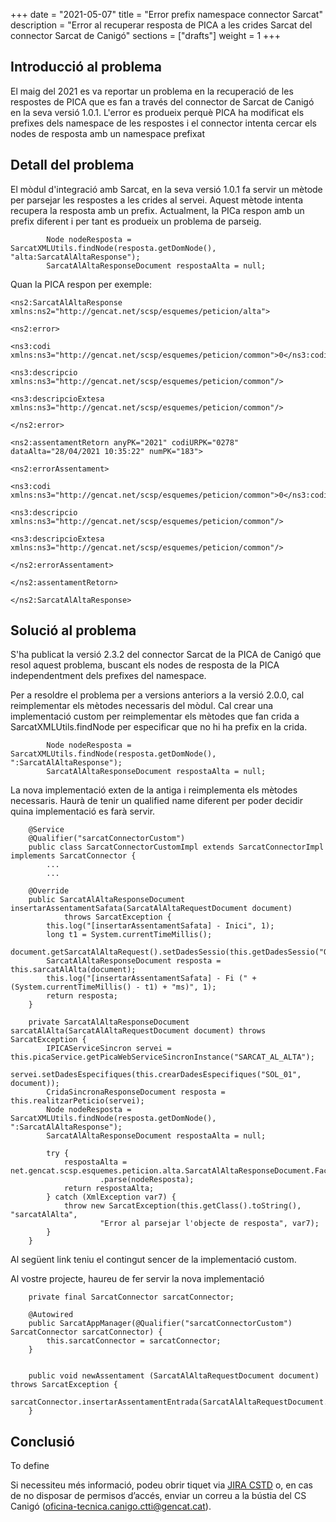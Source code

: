+++
date        = "2021-05-07"
title       = "Error prefix namespace connector Sarcat"
description = "Error al recuperar resposta de PICA a les crides Sarcat del connector Sarcat de Canigó"
sections    = ["drafts"]
weight      = 1
+++

## Introducció al problema

El maig del 2021 es va reportar un problema en la recuperació de les respostes de PICA que es fan a través del connector de Sarcat de Canigó en la seva versió 1.0.1. L'error es produeix perquè PICA ha modificat els prefixes dels namespace de les respostes i el connector intenta cercar els nodes de resposta amb un namespace prefixat

## Detall del problema

El mòdul d'integració amb Sarcat, en la seva versió 1.0.1 fa servir un mètode per parsejar les respostes a les crides al servei. Aquest mètode intenta recupera la resposta amb un prefix. Actualment, la PICa respon amb un prefix diferent i per tant es produeix un problema de parseig.

```
		Node nodeResposta = SarcatXMLUtils.findNode(resposta.getDomNode(), "alta:SarcatAlAltaResponse");
		SarcatAlAltaResponseDocument respostaAlta = null;
```

Quan la PICA respon per exemple:

```
<ns2:SarcatAlAltaResponse xmlns:ns2="http://gencat.net/scsp/esquemes/peticion/alta">

<ns2:error>

<ns3:codi xmlns:ns3="http://gencat.net/scsp/esquemes/peticion/common">0</ns3:codi>

<ns3:descripcio xmlns:ns3="http://gencat.net/scsp/esquemes/peticion/common"/>

<ns3:descripcioExtesa xmlns:ns3="http://gencat.net/scsp/esquemes/peticion/common"/>

</ns2:error>

<ns2:assentamentRetorn anyPK="2021" codiURPK="0278" dataAlta="28/04/2021 10:35:22" numPK="183">

<ns2:errorAssentament>

<ns3:codi xmlns:ns3="http://gencat.net/scsp/esquemes/peticion/common">0</ns3:codi>

<ns3:descripcio xmlns:ns3="http://gencat.net/scsp/esquemes/peticion/common"/>

<ns3:descripcioExtesa xmlns:ns3="http://gencat.net/scsp/esquemes/peticion/common"/>

</ns2:errorAssentament>

</ns2:assentamentRetorn>

</ns2:SarcatAlAltaResponse>
```

## Solució al problema

S'ha publicat la versió 2.3.2 del connector Sarcat de la PICA de Canigó que resol aquest problema, buscant els nodes de resposta de la PICA independentment dels prefixes del namespace.

Per a resoldre el problema per a versions anteriors a la versió 2.0.0, cal reimplementar els mètodes necessaris del mòdul.
Cal crear una implementació custom per reimplementar els mètodes que fan crida a SarcatXMLUtils.findNode per especificar que no hi ha prefix en la crida.

```
		Node nodeResposta = SarcatXMLUtils.findNode(resposta.getDomNode(), ":SarcatAlAltaResponse");
		SarcatAlAltaResponseDocument respostaAlta = null;
```

La nova implementació exten de la antiga i reimplementa els mètodes necessaris. Haurà de tenir un qualified name diferent per poder decidir quina implementació es farà servir.

```
    @Service
    @Qualifier("sarcatConnectorCustom")
    public class SarcatConnectorCustomImpl extends SarcatConnectorImpl implements SarcatConnector {
        ...
        ...

	@Override
	public SarcatAlAltaResponseDocument insertarAssentamentSafata(SarcatAlAltaRequestDocument document)
			throws SarcatException {
		this.log("[insertarAssentamentSafata] - Inici", 1);
		long t1 = System.currentTimeMillis();
		document.getSarcatAlAltaRequest().setDadesSessio(this.getDadesSessio("OP_INSERTAR_ASSENTAMENTS_SAFATA"));
		SarcatAlAltaResponseDocument resposta = this.sarcatAlAlta(document);
		this.log("[insertarAssentamentSafata] - Fi (" + (System.currentTimeMillis() - t1) + "ms)", 1);
		return resposta;
	}

	private SarcatAlAltaResponseDocument sarcatAlAlta(SarcatAlAltaRequestDocument document) throws SarcatException {
		IPICAServiceSincron servei = this.picaService.getPicaWebServiceSincronInstance("SARCAT_AL_ALTA");
		servei.setDadesEspecifiques(this.crearDadesEspecifiques("SOL_01", document));
		CridaSincronaResponseDocument resposta = this.realitzarPeticio(servei);
		Node nodeResposta = SarcatXMLUtils.findNode(resposta.getDomNode(), ":SarcatAlAltaResponse");
		SarcatAlAltaResponseDocument respostaAlta = null;

		try {
			respostaAlta = net.gencat.scsp.esquemes.peticion.alta.SarcatAlAltaResponseDocument.Factory
					.parse(nodeResposta);
			return respostaAlta;
		} catch (XmlException var7) {
			throw new SarcatException(this.getClass().toString(), "sarcatAlAlta",
					"Error al parsejar l'objecte de resposta", var7);
		}
	}
```
Al següent link teniu el contingut sencer de la implementació custom.

Al vostre projecte, haureu de fer servir la nova implementació
```
	private final SarcatConnector sarcatConnector;

	@Autowired
	public SarcatAppManager(@Qualifier("sarcatConnectorCustom") SarcatConnector sarcatConnector) {
		this.sarcatConnector = sarcatConnector;
	}
	
	
	public void newAssentament (SarcatAlAltaRequestDocument document) throws SarcatException {
		sarcatConnector.insertarAssentamentEntrada(SarcatAlAltaRequestDocument.Factory.newInstance());
	}
```

## Conclusió

To define


Si necessiteu més informació, podeu obrir tiquet via [JIRA CSTD](https://cstd.ctti.gencat.cat/jiracstd/projects/CAN) o, en cas de no disposar de permisos d’accés, enviar un correu a la bústia del CS Canigó (oficina-tecnica.canigo.ctti@gencat.cat).
